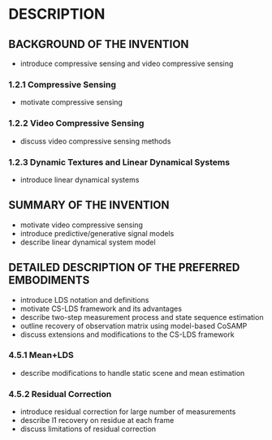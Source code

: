 # DESCRIPTION

## BACKGROUND OF THE INVENTION

- introduce compressive sensing and video compressive sensing

### 1.2.1 Compressive Sensing

- motivate compressive sensing

### 1.2.2 Video Compressive Sensing

- discuss video compressive sensing methods

### 1.2.3 Dynamic Textures and Linear Dynamical Systems

- introduce linear dynamical systems

## SUMMARY OF THE INVENTION

- motivate video compressive sensing
- introduce predictive/generative signal models
- describe linear dynamical system model

## DETAILED DESCRIPTION OF THE PREFERRED EMBODIMENTS

- introduce LDS notation and definitions
- motivate CS-LDS framework and its advantages
- describe two-step measurement process and state sequence estimation
- outline recovery of observation matrix using model-based CoSAMP
- discuss extensions and modifications to the CS-LDS framework

### 4.5.1 Mean+LDS

- describe modifications to handle static scene and mean estimation

### 4.5.2 Residual Correction

- introduce residual correction for large number of measurements
- describe l1 recovery on residue at each frame
- discuss limitations of residual correction

